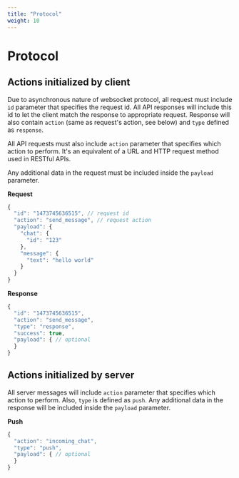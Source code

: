 ```yaml
---
title: "Protocol"
weight: 10
---
```


# Protocol

## Actions initialized by client

Due to asynchronous nature of websocket protocol, all request must include `id` parameter that specifies the request id. All API responses will include this id to let the client match the response to appropriate request. Response will also contain `action` (same as request's action, see below) and `type` defined as `response`.

All API requests must also include `action` parameter that specifies which action to perform. It's an equivalent of a URL and HTTP request method used in RESTful APIs.

Any additional data in the request must be included inside the `payload` parameter.

**Request**  
```js
{
  "id": "1473745636515", // request id
  "action": "send_message", // request action
  "payload": {
    "chat": {
      "id": "123"
    },
    "message": {
      "text": "hello world"
    }
  }
}
```

**Response**  
```js
{
  "id": "1473745636515",
  "action": "send_message",
  "type": "response",
  "success": true,
  "payload": { // optional
  }
}
```

## Actions initialized by server

All server messages will include `action` parameter that specifies which action to perform. Also, `type` is defined as `push`. Any additional data in the response will be included inside the `payload` parameter.


**Push**  
```js
{
  "action": "incoming_chat",
  "type": "push",
  "payload": { // optional
  }
}
```

